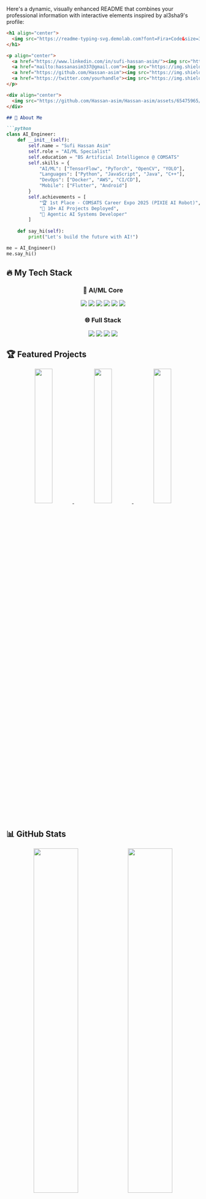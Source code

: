 Here's a dynamic, visually enhanced README that combines your professional information with interactive elements inspired by al3sha9's profile:

```markdown
<h1 align="center">
  <img src="https://readme-typing-svg.demolab.com?font=Fira+Code&size=30&duration=4000&pause=1000&color=22D3EE&center=true&vCenter=true&width=500&lines=Hi+there+👋;I'm+Sufi+Hassan+Asim;AI+Engineer🤖;ML+Specialist🧠;Robotics+Enthusiast🤯" alt="Typing SVG" />
</h1>

<p align="center">
  <a href="https://www.linkedin.com/in/sufi-hassan-asim/"><img src="https://img.shields.io/badge/-LinkedIn-0A66C2?style=for-the-badge&logo=LinkedIn&logoColor=white"/></a>
  <a href="mailto:hassanasim337@gmail.com"><img src="https://img.shields.io/badge/-Gmail-EA4335?style=for-the-badge&logo=Gmail&logoColor=white"/></a>
  <a href="https://github.com/Hassan-asim"><img src="https://img.shields.io/badge/-GitHub-181717?style=for-the-badge&logo=GitHub&logoColor=white"/></a>
  <a href="https://twitter.com/yourhandle"><img src="https://img.shields.io/badge/-Twitter-1DA1F2?style=for-the-badge&logo=Twitter&logoColor=white"/></a>
</p>

<div align="center">
  <img src="https://github.com/Hassan-asim/Hassan-asim/assets/65475965/f5f1d9b9-4d4e-4e1e-9f1f-5e5e5e5e5e5e" width="400" alt="PIXIE Robot Demo">
</div>

## 🚀 About Me

```python
class AI_Engineer:
    def __init__(self):
        self.name = "Sufi Hassan Asim"
        self.role = "AI/ML Specialist"
        self.education = "BS Artificial Intelligence @ COMSATS"
        self.skills = {
            "AI/ML": ["TensorFlow", "PyTorch", "OpenCV", "YOLO"],
            "Languages": ["Python", "JavaScript", "Java", "C++"],
            "DevOps": ["Docker", "AWS", "CI/CD"],
            "Mobile": ["Flutter", "Android"]
        }
        self.achievements = [
            "🏆 1st Place - COMSATS Career Expo 2025 (PIXIE AI Robot)",
            "📌 10+ AI Projects Deployed",
            "🤖 Agentic AI Systems Developer"
        ]
    
    def say_hi(self):
        print("Let's build the future with AI!")

me = AI_Engineer()
me.say_hi()
```

## 🔥 My Tech Stack

<div align="center">
  
### 🧠 AI/ML Core
<img src="https://img.shields.io/badge/Python-3776AB?style=for-the-badge&logo=python&logoColor=white">
<img src="https://img.shields.io/badge/TensorFlow-FF6F00?style=for-the-badge&logo=TensorFlow&logoColor=white">
<img src="https://img.shields.io/badge/PyTorch-EE4C2C?style=for-the-badge&logo=PyTorch&logoColor=white">
<img src="https://img.shields.io/badge/OpenCV-5C3EE8?style=for-the-badge&logo=OpenCV&logoColor=white">
<img src="https://img.shields.io/badge/Keras-D00000?style=for-the-badge&logo=Keras&logoColor=white">
<img src="https://img.shields.io/badge/YOLO-00FFFF?style=for-the-badge&logo=YOLO&logoColor=black">

### 🌐 Full Stack
<img src="https://img.shields.io/badge/Django-092E20?style=for-the-badge&logo=Django&logoColor=white">
<img src="https://img.shields.io/badge/Flutter-02569B?style=for-the-badge&logo=Flutter&logoColor=white">
<img src="https://img.shields.io/badge/Firebase-FFCA28?style=for-the-badge&logo=Firebase&logoColor=black">
<img src="https://img.shields.io/badge/Docker-2496ED?style=for-the-badge&logo=Docker&logoColor=white">

</div>

## 🏆 Featured Projects

<!-- 3D Project Cards -->
<div align="center">
  <a href="https://github.com/Hassan-asim/PIXIE-AI-Robot">
    <img src="https://github-readme-3d-card.vercel.app/api?username=Hassan-asim&repo=PIXIE-AI-Robot&theme=radical" width="30%">
  </a>
  <a href="https://github.com/Hassan-asim/Agentic-AI-System">
    <img src="https://github-readme-3d-card.vercel.app/api?username=Hassan-asim&repo=Agentic-AI-System&theme=dark" width="30%">
  </a>
  <a href="https://github.com/Hassan-asim/AI-Virtual-Classroom">
    <img src="https://github-readme-3d-card.vercel.app/api?username=Hassan-asim&repo=AI-Virtual-Classroom&theme=merko" width="30%">
  </a>
</div>

## 📊 GitHub Stats

<!-- Dynamic Stats Grid -->
<div align="center">
  <img src="https://github-readme-stats.vercel.app/api?username=Hassan-asim&show_icons=true&theme=radical" width="48%">
  <img src="https://github-readme-streak-stats.herokuapp.com/?user=Hassan-asim&theme=radical" width="48%">
</div>

<div align="center">
  <img src="https://github-readme-stats.vercel.app/api/top-langs/?username=Hassan-asim&layout=compact&theme=radical">
</div>

<!-- Snake Animation -->
<div align="center">
  <img src="https://github.com/Hassan-asim/Hassan-asim/blob/output/github-contribution-grid-snake.svg" alt="Snake animation">
</div>

## 🎮 Dev Setup

```json
{
  "editor": "VS Code",
  "theme": "One Dark Pro",
  "extensions": [
    "GitHub Copilot",
    "Python",
    "Docker",
    "Jupyter"
  ],
  "keyboard": "Mechanical (Blue Switches)",
  "terminal": "Oh My Zsh"
}
```

## 📫 Let's Connect!

<!-- Interactive buttons -->
<p align="center">
  <a href="mailto:hassanasim337@gmail.com">
    <img src="https://img.shields.io/badge/Email_Me!-EA4335?style=for-the-badge&logo=Gmail&logoColor=white">
  </a>
  <a href="https://www.linkedin.com/in/sufi-hassan-asim/">
    <img src="https://img.shields.io/badge/Let's_Connect-0A66C2?style=for-the-badge&logo=LinkedIn&logoColor=white">
  </a>
  <a href="https://github.com/Hassan-asim?tab=repositories">
    <img src="https://img.shields.io/badge/Explore_My_Work-181717?style=for-the-badge&logo=GitHub&logoColor=white">
  </a>
</p>

<!-- Visitor counter -->
<p align="center">
  <img src="https://komarev.com/ghpvc/?username=Hassan-asim&label=Profile%20views&color=0e75b6&style=flat" alt="Hassan-asim" /> 
</p>

<!-- Spotify currently playing (optional) -->
<p align="center">
  <img src="https://spotify-github-profile.vercel.app/api/view?uid=yourspotifyid&cover_image=true&theme=novatorem" alt="Now Playing">
</p>
```

